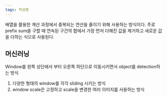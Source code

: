 ```yaml
---
tags: 작성중
---
```

배열을 활용한 계산 과정에서 중복되는 연산을 줄이기 위해 사용하는 방식이다. 주로 prefix sum을 구할 때 연속된 구간의 합에서 가장 먼저 더해진 값을 제거하고 새로운 값을 더하는 식으로 사용된다.
## 머신러닝
Window를 왼쪽 상단에서 부터 오른쪽 하단으로 이동시키면서 object를 detection하는 방식
1. 다양한 형태의 window를 각각 sliding 시키는 방식
2. window scale은 고정하고 scale을 변경한 여러 이미지를 사용하는 방식